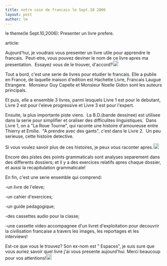 ```yaml
---
title: notre coin de francais le Sept.10 2006  
layout: post
author: lm
---
```

<p>le theme(le Sept.10,2006): Presenter un livre prefere.</p>
<p>article:</p>
<p>Aujourd&#39;hui, je voudrais vous presenter un livre utile pour apprendre le francais.  Peut-etre, vous pouvez deviner le nom de ce livre apres ma presentation.  Essayez vous de le trouver, d&#39;accord?<img src="/fayu/modules/tinymce/tinymce/jscripts/tiny_mce/plugins/emotions/images/smiley-laughing.gif" width="18" height="18" /></p>
<p>Tout a bord, c&#39;est une serie de livres pour etudier le francais. Elle a publie en France, de laquelle maison d&#39;edition est Hachette Livre, Francais Laugue Etrangere.  Monsieur Guy Capelle et Monsieur Noelle Gidon sont les auteurs principals.</p>
<p>Et puis, elle a ensemble 3 livres, parmi lesquels Livre 1 est pour le debutant, Livre 2 est pour l&#39;eleve progressive et Livre 3 est pour l&#39;expert.</p>
<p>Ensuite, la plus importante piste viens.  La B.D.(bande dessinee) est utilisee dans la serie pour simplifier et oraliser des difficulites linguistiques.  Dans Livre 1, on a &quot;La Roue Tourne&quot;, qui raconte une histoire d&#39;amoureuse entre Thierry et Emilie.  &quot;A prendre avec des gants&quot;, c&#39;est dans le Livre 2.  Un peu serieuse, cette histoire detective.</p>
<p>Si vous voulez savoir plus de ces histoires, je peux vous raconter apres.<img src="/fayu/modules/tinymce/tinymce/jscripts/tiny_mce/plugins/emotions/images/smiley-laughing.gif" width="18" height="18" /></p>
<p>Encore des pistes des points grammaticals sont analyses separement dans des differents dossiers; et il y a des exercices relatifs apres chaque dossier, et aussi la recapitulation grammaticale!</p>
<p>En fin, c&#39;est une serie ensemble qui comprend:</p>
<p>-un livre de l&#39;eleve;</p>
<p>-un cahier d&#39;exercices;</p>
<p>-un guide pedagogique;</p>
<p>-des cassettes audio pour la classe;</p>
<p>-une cassette video accompagnee d&#39;un livret d&#39;exploitation pour decouvrir la civilisation francaise a travers les images, les reportages et les interviews!</p>
<p>Est-ce que vous le trouvez? Son ex-nom est &quot; Espaces&quot;, je suis sure que vous auriez savoir quel livre j&#39;ai vous presente aujourd&#39;hui. Merci beaucoup pour vos attentions!<img src="/fayu/modules/tinymce/tinymce/jscripts/tiny_mce/plugins/emotions/images/smiley-laughing.gif" width="18" height="18" /></p>
<p>&#160;</p>
